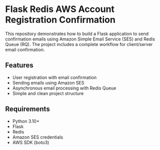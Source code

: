 # Flask Redis AWS Account Registration Confirmation

This repository demonstrates how to build a Flask application to send confirmation emails using Amazon Simple Email Service (SES) and Redis Queue (RQ). The project includes a complete workflow for client/server email confirmation.

## Features

- User registration with email confirmation
- Sending emails using Amazon SES
- Asynchronous email processing with Redis Queue
- Simple and clean project structure

## Requirements

- Python 3.10+
- Flask
- Redis
- Amazon SES credentials
- AWS SDK (boto3)
